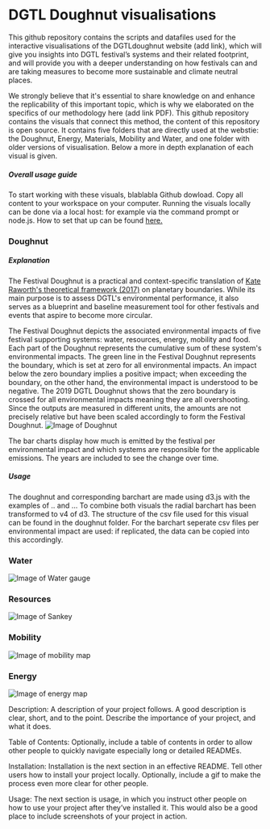 # DGTL Doughnut visualisations
This github repository contains the scripts and datafiles used for the interactive visualisations of the DGTLdoughnut website (add link), which will give you insights into DGTL festival’s systems and their related footprint, and will provide you with a deeper understanding on how festivals can and are taking measures to become more sustainable and climate neutral places.

We strongly believe that it's essential to share knowledge on and enhance the replicability of this important topic, which is why we elaborated on the specifics of our methodology here (add link PDF). This github repository contains the visuals that connect this method, the content of this repository is open source. It contains five folders that are directly used at the webstie: the Doughnut, Energy, Materials, Mobility and Water, and one folder with older versions of visualisation. Below a more in depth explanation of each visual is given.

##### Overall usage guide
To start working with these visuals, blablabla Github dowload. Copy all content to your workspace on your computer. Running the visuals locally can be done via a local host: for example via the command prompt or node.js. How to set that up can be found [here.](https://stackoverflow.com/questions/10752055/cross-origin-requests-are-only-supported-for-http-error-when-loading-a-local) 

### Doughnut
##### Explanation
The Festival Doughnut is a practical and context-specific translation of [Kate Raworth's theoretical framework (2017)](https://www.kateraworth.com/doughnut/) on planetary boundaries. While its main purpose is to assess DGTL's environmental performance, it also serves as a blueprint and baseline measurement tool for other festivals and events that aspire to become more circular.  

The Festival Doughnut depicts the associated environmental impacts of five festival supporting systems: water, resources, energy, mobility and food. Each part of the Doughnut represents the cumulative sum of these system's environmental impacts. The green line in the Festival Doughnut represents the boundary, which is set at zero for all environmental impacts. An impact below the zero boundary implies a positive impact; when exceeding the boundary, on the other hand, the environmental impact is understood to be negative. The 2019 DGTL Doughnut shows that the zero boundary is crossed for all environmental impacts meaning they are all overshooting. Since the outputs are measured in different units, the amounts are not precisely relative but have been scaled accordingly to form the Festival Doughnut. 
![Image of Doughnut](https://florindevessies.github.io/livinglab/images/Doughnut.PNG)

The bar charts display how much is emitted by the festival per environmental impact and which systems are responsible for the applicable emissions. The years are included to see the change over time. 

##### Usage
The doughnut and corresponding barchart are made using d3.js with the examples of .. and ... To combine both visuals the radial barchart has been transformed to v4 of d3. The structure of the csv file used for this visual can be found in the doughnut folder. For the barchart seperate csv files per environmental impact are used: if replicated, the data can be copied into this accordingly. 


### Water
![Image of Water gauge](https://florindevessies.github.io/livinglab/images/Water.PNG)
### Resources
![Image of Sankey](https://florindevessies.github.io/livinglab/images/Resources.PNG)
### Mobility
![Image of mobility map](https://florindevessies.github.io/livinglab/images/Mobilitymap.PNG)
### Energy
![Image of energy map](https://florindevessies.github.io/livinglab/images/Energymap.PNG)

Description: A description of your project follows. A good description is clear, short, and to the point. Describe the importance of your project, and what it does.

Table of Contents: Optionally, include a table of contents in order to allow other people to quickly navigate especially long or detailed READMEs.

Installation: Installation is the next section in an effective README. Tell other users how to install your project locally. Optionally, include a gif to make the process even more clear for other people.

Usage: The next section is usage, in which you instruct other people on how to use your project after they’ve installed it. This would also be a good place to include screenshots of your project in action.

